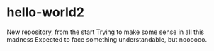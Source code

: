 # hello-world2
New repository, from the start
Trying to make some sense in all this madness
Expected to face something understandable, but noooooo.
